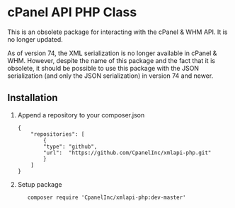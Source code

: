 # cPanel API PHP Class

This is an obsolete package for interacting with the cPanel & WHM API.  It is no
longer updated.

As of version 74, the XML serialization is no longer available in cPanel & WHM.
However, despite the name of this package and the fact that it is obsolete, it
should be possible to use this package with the JSON serialization (and only the
JSON serialization) in version 74 and newer.


## Installation
 
 1. Append a repository to your composer.json
	
	 	{
            "repositories": [
                {
                "type": "github",
                "url":  "https://github.com/CpanelInc/xmlapi-php.git"
                }
            ]
        }
        	
 1.  Setup package
 
 			composer require 'CpanelInc/xmlapi-php:dev-master'

